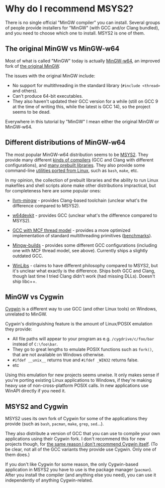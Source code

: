 # Why do I recommend MSYS2?

There is no single official "MinGW compiler" you can install. Several groups of people provide installers for "MinGW" (with GCC and/or Clang bundled), and you need to choose which one to install. MSYS2 is one of them.

## The original MinGW vs MinGW-w64

Most of what is called "MinGW" today is actually [MinGW-w64](https://www.mingw-w64.org/), an improved fork of [the original MinGW](https://osdn.net/projects/mingw).

The issues with the original MinGW include:

* No support for multithreading in the standard library (`#include <thread>` and others).
* Can't produce 64-bit executables.
* They also haven't updated their GCC version for a while (still on GCC 9 at the time of writing this, while the latest is GCC 14), so the project seems to be dead.

Everywhere in this tutorial by "MinGW" I mean either the original MinGW or MinGW-w64.

## Different distributions of MinGW-w64

The most popular MinGW-w64 distribution seems to be [MSYS2](https://www.msys2.org/). They provide many different [kinds of compilers](https://www.msys2.org/docs/environments/) (GCC and Clang with different configurations), and [many prebuilt libraries](https://packages.msys2.org/package/). They also provide some command-line [utilities ported from Linux](#msys2-and-cygwin), such as `bash`, `make`, etc.

In my opinion, the collection of prebuilt libraries and the ability to run Linux makefiles and shell scripts alone make other distributions impractical, but for completeness here are some popular ones:

* [llvm-mingw](https://github.com/mstorsjo/llvm-mingw) - provides Clang-based toolchain (unclear what's the difference compared to MSYS2).

* [w64devkit](https://github.com/skeeto/w64devkit) - provides GCC (unclear what's the difference compared to MSYS2).

* [GCC with MCF thread model](https://gcc-mcf.lhmouse.com/) - provides a more optimized implementation of standard multithreading primitives ([benchmarks](https://github.com/lhmouse/mcfgthread/wiki/Benchmarking/)).

* [Mingw-builds](https://github.com/niXman/mingw-builds-binaries) - provides some different GCC configurations (including one with MCF thread model, see above). Currently ships a slightly outdated GCC.

* [WinLibs](https://winlibs.com/) - claims to have different philosophy compared to MSYS2, but it's unclear what exactly is the difference. Ships both GCC and Clang, though last time I tried Clang didn't work (had missing DLLs). Doesn't ship libc++.

## MinGW vs Cygwin

[Cygwin](https://www.cygwin.com/) is a different way to use GCC (and other Linux tools) on Windows, unrelated to MinGW.

Cygwin's distinguishing feature is the amount of Linux/POSIX emulation they provide:

* All file paths will appear to your program as e.g. `/cygdrive/c/foo/bar` instead of `C:\foo\bar`.
* They go to great lengths to emulate POSIX functions such as `fork()`, that are not available on Windows otherwise.
* `#ifdef __unix__` returns true and `#ifdef _WIN32` returns false.
* etc

Using this emulation for new projects seems unwise.  It only makes sense if you're porting existing Linux applications to Windows, if they're making heavy use of non-cross-platform POSIX calls. In new applications use WinAPI directly if you need it.

## MSYS2 and Cygwin

MSYS2 uses its own fork of Cygwin for some of the applications they provide (such as `bash`, `pacman`, `make`, `grep`, `sed`...).

They also distribute a version of GCC that you can use to compile your own applications using their Cygwin fork. I don't recommend this for new projects though, for [the same reason I don't recommend Cygwin itself](#mingw-vs-cygwin). (To be clear, not all of the GCC variants they provide use Cygwin. Only one of them does.)

If you don't like Cygwin for some reason, the only Cygwin-based application in MSYS2 you have to use is the package manager (`pacman`). After you install the compiler (and anything else you need), you can use it independently of anything Cygwin-related.
